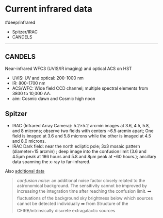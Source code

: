 # Current infrared data
#deep/infrared

* Spitzer/IRAC
* CANDELS
---
## CANDELS
Near-infrared  WFC3 (UVIS/IR imaging) and optical ACS on HST
* UVIS: UV and optical: 200-1000 nm
* IR: 800-1700 nm
* ACS/WFC: Wide field CCD channel; multiple spectral elements from 3800  to 10,000 AA.
* aim: Cosmic dawn and Cosmic high noon

## Spitzer
* IRAC (Infrared Array Camera): 5.2×5.2 arcmin images at 3.6, 4.5, 5.8, and 8 microns; observe two fields with centers ~6.5 arcmin apart; One field is imaged at 3.6 and 5.8 microns while the other is imaged at 4.5 and 8.0 microns.
* IRAC Dark field: near the north ecliptic pole; 3x3 mosaic pattern (diameter=15 arcmin) ; deep image into the confusion limit (3.6 and 4.5µm peak at 186 hours and  5.8 and 8µm peak at ~60 hours.); ancillary data spanning the x-ray to far-infrared.

Also [additional data](https://web.ipac.caltech.edu/staff/jason/styled-4/styled-17/page31/page16/index.html)

> *confusion noise*: an additional noise factor closely related to the astronomical background. The sensitivity cannot be improved by increasing the integration time after reaching the confusion limit.
> ➡️ fluctuations of the background sky brightness below which sources cannot be detected individually
> ➡️ from Structure of the CFIRB/intrinsically discrete extragalactic sources
 